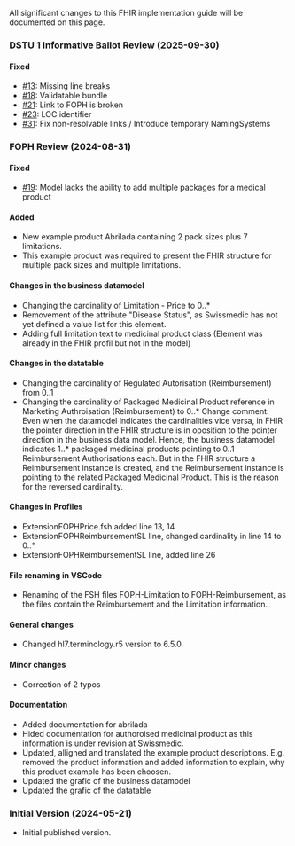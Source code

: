 All significant changes to this FHIR implementation guide will be documented on this page.

### DSTU 1 Informative Ballot Review (2025-09-30)

#### Fixed
- [#13](https://github.com/bag-epl/bag-epl-fhir/issues/13): Missing line breaks
- [#18](https://github.com/bag-epl/bag-epl-fhir/issues/18): Validatable bundle
- [#21](https://github.com/bag-epl/bag-epl-fhir/issues/21): Link to FOPH is broken
- [#23](https://github.com/bag-epl/bag-epl-fhir/issues/23): LOC identifier
- [#31](https://github.com/bag-epl/bag-epl-fhir/issues/31): Fix non-resolvable links / Introduce temporary NamingSystems

### FOPH Review (2024-08-31)

#### Fixed
- [#19](https://github.com/bag-epl/bag-epl-fhir/issues/19): Model lacks the ability to add multiple packages for a medical product
  
#### Added
- New example product Abrilada containing 2 pack sizes plus 7 limitations.
- This example product was required to present the FHIR structure for multiple pack sizes and multiple limitations.

#### Changes in the business datamodel
- Changing the cardinality of Limitation - Price to 0..*
- Removement of the attribute "Disease Status", as Swissmedic has not yet defined a value list for this element.
- Adding full limitation text to medicinal product class (Element was already in the FHIR profil but not in the model)

#### Changes in the datatable
- Changing the cardinality of Regulated Autorisation (Reimbursement) from 0..1
- Changing the cardinality of Packaged Medicinal Product reference in Marketing Authroisation (Reimbursement) to 0..*
Change comment: Even when the datamodel indicates the cardinalities vice versa, in FHIR the pointer direction in the FHIR structure is in oposition to the pointer direction in the business data model. Hence, the business datamodel indicates 1..* packaged medicinal products pointing to 0..1 Reimbursement Authorisations each. But in the FHIR structure a Reimbursement instance is created, and the Reimbursement instance is pointing to the related Packaged Medicinal Product. This is the reason for the reversed cardinality. 

#### Changes in Profiles
- ExtensionFOPHPrice.fsh added line 13, 14
- ExtensionFOPHReimbursementSL line, changed cardinality in line 14 to 0..* 
- ExtensionFOPHReimbursementSL line, added line 26

#### File renaming in VSCode
- Renaming of the FSH files FOPH-Limitation to FOPH-Reimbursement, as the files contain the Reimbursement and the Limitation information.

#### General changes
- Changed hl7.terminology.r5 version to 6.5.0

#### Minor changes
- Correction of 2 typos

#### Documentation
- Added documentation for abrilada
- Hided documentation for authoroised medicinal product as this information is under revision at Swissmedic.
- Updated, alligned and translated the example product descriptions. E.g. removed the product information and added information to explain, why this product example has been choosen.
- Updated the grafic of the business datamodel
- Updated the grafic of the datatable

### Initial Version (2024-05-21)
- Initial published version.

